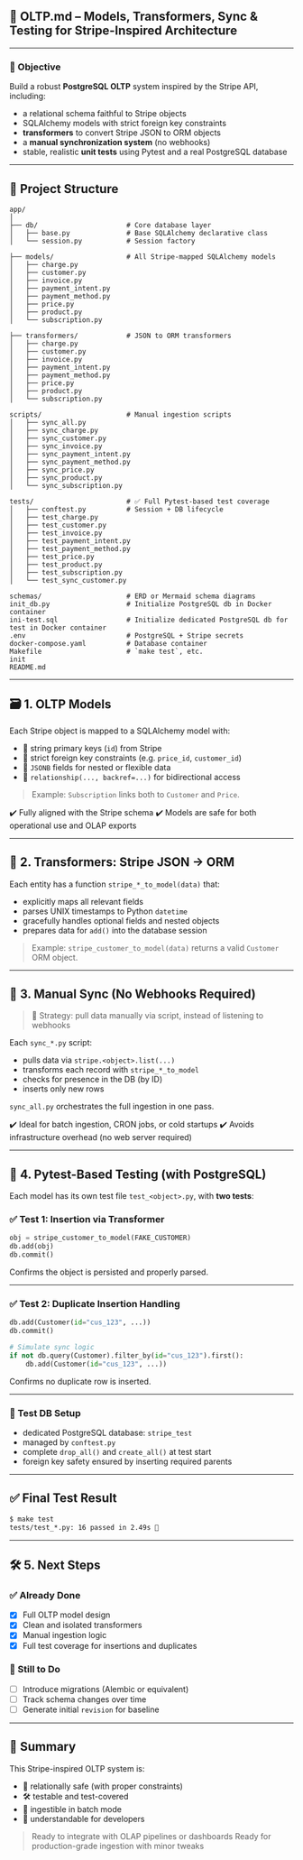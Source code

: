 ## 🧱 OLTP.md – Models, Transformers, Sync & Testing for Stripe-Inspired Architecture

---

### 📌 Objective

Build a robust **PostgreSQL OLTP** system inspired by the Stripe API, including:

* a relational schema faithful to Stripe objects
* SQLAlchemy models with strict foreign key constraints
* **transformers** to convert Stripe JSON to ORM objects
* a **manual synchronization system** (no webhooks)
* stable, realistic **unit tests** using Pytest and a real PostgreSQL database

---

## 📁 Project Structure

```
app/
│
├── db/                      # Core database layer
│   ├── base.py              # Base SQLAlchemy declarative class
│   └── session.py           # Session factory

├── models/                  # All Stripe-mapped SQLAlchemy models
│   ├── charge.py
│   ├── customer.py
│   ├── invoice.py
│   ├── payment_intent.py
│   ├── payment_method.py
│   ├── price.py
│   ├── product.py
│   └── subscription.py

├── transformers/            # JSON to ORM transformers
│   ├── charge.py
│   ├── customer.py
│   ├── invoice.py
│   ├── payment_intent.py
│   ├── payment_method.py
│   ├── price.py
│   ├── product.py
│   └── subscription.py

scripts/                     # Manual ingestion scripts
│   ├── sync_all.py
│   ├── sync_charge.py
│   ├── sync_customer.py
│   ├── sync_invoice.py
│   ├── sync_payment_intent.py
│   ├── sync_payment_method.py
│   ├── sync_price.py
│   ├── sync_product.py
│   └── sync_subscription.py

tests/                       # ✅ Full Pytest-based test coverage
│   ├── conftest.py          # Session + DB lifecycle
│   ├── test_charge.py
│   ├── test_customer.py
│   ├── test_invoice.py
│   ├── test_payment_intent.py
│   ├── test_payment_method.py
│   ├── test_price.py
│   ├── test_product.py
│   ├── test_subscription.py
│   └── test_sync_customer.py

schemas/                     # ERD or Mermaid schema diagrams
init_db.py                   # Initialize PostgreSQL db in Docker container   
ini-test.sql                 # Initialize dedicated PostgreSQL db for test in Docker container
.env                         # PostgreSQL + Stripe secrets
docker-compose.yaml          # Database container
Makefile                     # `make test`, etc.
init
README.md

```

---

## 🗃️ 1. **OLTP Models**

Each Stripe object is mapped to a SQLAlchemy model with:

* 🧩 string primary keys (`id`) from Stripe
* 🔐 strict foreign key constraints (e.g. `price_id`, `customer_id`)
* 🧠 `JSONB` fields for nested or flexible data
* 🔁 `relationship(..., backref=...)` for bidirectional access

> Example: `Subscription` links both to `Customer` and `Price`.

✔️ Fully aligned with the Stripe schema
✔️ Models are safe for both operational use and OLAP exports

---

## 🔄 2. **Transformers: Stripe JSON → ORM**

Each entity has a function `stripe_*_to_model(data)` that:

* explicitly maps all relevant fields
* parses UNIX timestamps to Python `datetime`
* gracefully handles optional fields and nested objects
* prepares data for `add()` into the database session

> Example: `stripe_customer_to_model(data)` returns a valid `Customer` ORM object.

---

## 🔁 3. **Manual Sync (No Webhooks Required)**

> 🎯 Strategy: pull data manually via script, instead of listening to webhooks

Each `sync_*.py` script:

* pulls data via `stripe.<object>.list(...)`
* transforms each record with `stripe_*_to_model`
* checks for presence in the DB (by ID)
* inserts only new rows

`sync_all.py` orchestrates the full ingestion in one pass.

✔️ Ideal for batch ingestion, CRON jobs, or cold startups
✔️ Avoids infrastructure overhead (no web server required)

---

## 🧪 4. **Pytest-Based Testing (with PostgreSQL)**

Each model has its own test file `test_<object>.py`, with **two tests**:

### ✅ Test 1: Insertion via Transformer

```python
obj = stripe_customer_to_model(FAKE_CUSTOMER)
db.add(obj)
db.commit()
```

Confirms the object is persisted and properly parsed.

---

### ✅ Test 2: Duplicate Insertion Handling

```python
db.add(Customer(id="cus_123", ...))
db.commit()

# Simulate sync logic
if not db.query(Customer).filter_by(id="cus_123").first():
    db.add(Customer(id="cus_123", ...))
```

Confirms no duplicate row is inserted.

---

### 🧱 Test DB Setup

* dedicated PostgreSQL database: `stripe_test`
* managed by `conftest.py`
* complete `drop_all()` and `create_all()` at test start
* foreign key safety ensured by inserting required parents

---

## ✅ Final Test Result

```bash
$ make test
tests/test_*.py: 16 passed in 2.49s 🎉
```

---

## 🛠️ 5. Next Steps

### ✅ Already Done

* [x] Full OLTP model design
* [x] Clean and isolated transformers
* [x] Manual ingestion logic
* [x] Full test coverage for insertions and duplicates

### 🧩 Still to Do

* [ ] Introduce migrations (Alembic or equivalent)
* [ ] Track schema changes over time
* [ ] Generate initial `revision` for baseline

---

## 🏁 Summary

This Stripe-inspired OLTP system is:

* 🔐 relationally safe (with proper constraints)
* 🛠️ testable and test-covered
* 🔁 ingestible in batch mode
* 💬 understandable for developers

> Ready to integrate with OLAP pipelines or dashboards
> Ready for production-grade ingestion with minor tweaks
